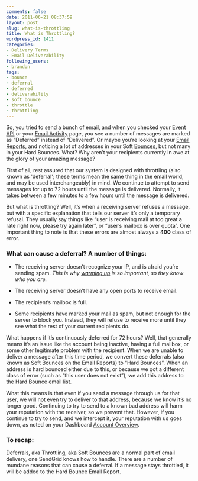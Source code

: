 ```yaml
---
comments: false
date: 2011-06-21 08:37:59
layout: post
slug: what-is-throttling
title: What is Throttling?
wordpress_id: 1411
categories:
- Delivery Terms
- Email Deliverability
following_users:
- brandon
tags:
- bounce
- deferral
- deferred
- deliverability
- soft bounce
- throttle
- throttling
---
```


So, you tried to send a bunch of email, and when you checked your [Event API](/documentation/api/event-api/) or your [Email Activity](/documentation/delivery-metrics/email-activity/) page, you see a number of messages are marked as “Deferred” instead of “Delivered”. Or maybe you’re looking at your [Email Reports](/documentation/delivery-metrics/email-lists/), and noticing a lot of addresses in your Soft [Bounces](http://sendgrid.com/bounces), but not many in your Hard Bounces.
What? Why aren’t your recipients currently in awe at the glory of your amazing message?

First of all, rest assured that our system is designed with throttling (also known as 'deferral'; these terms mean the same thing in the email world, and may be used interchangeably) in mind. We continue to attempt to send messages for up to 72 hours until the message is delivered. Normally, it takes between a few minutes to a few hours until the message is delivered.

But what is throttling? Well, it’s when a receiving server refuses a message, but with a specific explanation that tells our server it’s only a temporary refusal. They usually say things like “user is receiving mail at too great a rate right now, please try again later”, or “user’s mailbox is over quota”.
One important thing to note is that these errors are almost always a **400** class of error.



### What can cause a deferral? A number of things:





	
  * The receiving server doesn’t recognize your IP, and is afraid you’re sending spam. 
_This is why [warming up](/documentation/get-started/sending-practices-limitations/warming-up-your-ip-address/) is so important, so they know who you are._

	
  * The receiving server doesn’t have any open ports to receive email.

	
  * The recipient’s mailbox is full.

	
  * Some recipients have marked your mail as spam, but not enough for the server to block you. Instead, they will refuse to receive more until they see what the rest of your current recipients do.



What happens if it’s continuously deferred for 72 hours? Well, that generally means it’s an issue like the account being inactive, having a full mailbox, or some other legitimate problem with the recipient. When we are unable to deliver a message after this time period, we convert these deferrals (also known as Soft Bounces on the Email Reports) to “Hard Bounces”. When an address is hard bounced either due to this, or because we got a different class of error (such as “this user does not exist”), we add this address to the Hard Bounce email list.

What this means is that even if you send a message through us for that user, we will not even try to deliver to that address, because we know it’s no longer good. Continuing to try to send to a known bad address will harm your reputation with the receiver, so we prevent that. However, if you continue to try to send, and we intercept it, your reputation with us goes down, as noted on your Dashboard [Account Overview](http://sendgrid.com/account/overview).



### To recap:


Deferrals, aka Throttling, aka Soft Bounces are a normal part of email delivery, one SendGrid knows how to handle.
There are a number of mundane reasons that can cause a deferral.
If a message stays throttled, it will be added to the Hard Bounce Email Report.
